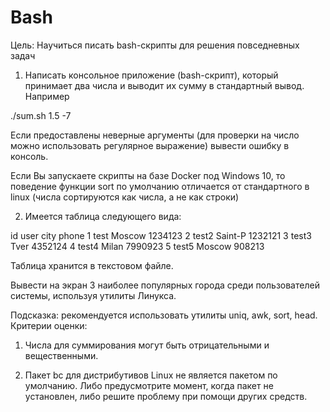 # Bash
Цель:
Научиться писать bash-скрипты для решения повседневных задач

1. Написать консольное приложение (bash-скрипт), который принимает два числа и выводит их сумму в стандартный вывод. Например 

./sum.sh 1.5 -7

Если предоставлены неверные аргументы (для проверки на число можно использовать регулярное выражение) вывести ошибку в консоль.

Если Вы запускаете скрипты на базе Docker под Windows 10, то поведение функции sort по умолчанию отличается от стандартного в linux (числа сортируются как числа, а не как строки)

2. Имеется таблица следующего вида:

id user city phone 1 test Moscow 1234123 2 test2 Saint-P 1232121 3 test3 Tver 4352124 4 test4 Milan 7990923 5 test5 Moscow 908213

Таблица хранится в текстовом файле.

Вывести на экран 3 наиболее популярных города среди пользователей системы, используя утилиты Линукса.

Подсказка: рекомендуется использовать утилиты uniq, awk, sort, head. 
Критерии оценки:

1. Числа для суммирования могут быть отрицательными и вещественными.
 
2. Пакет bc для дистрибутивов Linux не является пакетом по умолчанию. Либо предусмотрите момент, когда пакет не установлен, либо решите проблему при помощи других средств. 